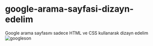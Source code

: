 # google-arama-sayfasi-dizayn-edelim
Google arama sayfasını sadece HTML ve CSS kullanarak dizayn edelim
![googleson](https://user-images.githubusercontent.com/111424675/188554631-b00e6791-4236-47ad-b05d-cc9d911ea43e.PNG)
